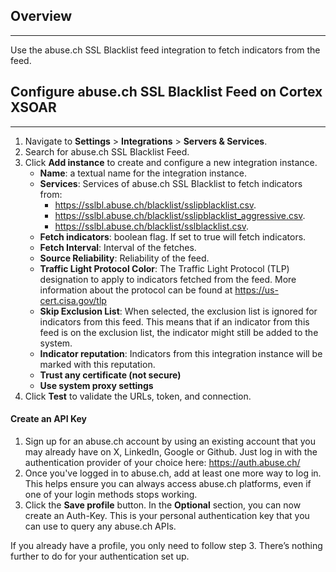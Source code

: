 ## Overview

---

Use the abuse.ch SSL Blacklist feed integration to fetch indicators from the feed.

## Configure abuse.ch SSL Blacklist Feed on Cortex XSOAR

---

1. Navigate to __Settings__ > __Integrations__ > __Servers & Services__.
2. Search for abuse.ch SSL Blacklist Feed.
3. Click __Add instance__ to create and configure a new integration instance.
    * __Name__: a textual name for the integration instance.
    * __Services__: Services of abuse.ch SSL Blacklist to fetch indicators from:
        * https://sslbl.abuse.ch/blacklist/sslipblacklist.csv.
        * https://sslbl.abuse.ch/blacklist/sslipblacklist_aggressive.csv.
        * https://sslbl.abuse.ch/blacklist/sslblacklist.csv.
    * __Fetch indicators__: boolean flag. If set to true will fetch indicators.
    * __Fetch Interval__: Interval of the fetches.
    * __Source Reliability__: Reliability of the feed.  
    * __Traffic Light Protocol Color__: The Traffic Light Protocol (TLP) designation to apply to indicators fetched from the feed. More information about the protocol can be found at https://us-cert.cisa.gov/tlp
    * __Skip Exclusion List__: When selected, the exclusion list is ignored for indicators from
    this feed. This means that if an indicator from this feed is on the exclusion
    list, the indicator might still be added to the system.
    * __Indicator reputation__: Indicators from this integration instance will be marked with this
    reputation.
    * __Trust any certificate (not secure)__
    * __Use system proxy settings__
4. Click __Test__ to validate the URLs, token, and connection.

#### Create an API Key
1. Sign up for an abuse.ch account by using an existing account that you may already have on X, LinkedIn, Google or Github. Just log in with the authentication provider of your choice here: https://auth.abuse.ch/
2. Once you've logged in to abuse.ch, add at least one more way to log in. This helps ensure you can always access abuse.ch platforms, even if one of your login methods stops working.
3. Click the **Save profile** button. In the **Optional** section, you can now create an Auth-Key. This is your personal authentication key that you can use to query any abuse.ch APIs.

If you already have a profile, you only need to follow step 3. There’s nothing further to do for your authentication set up.
